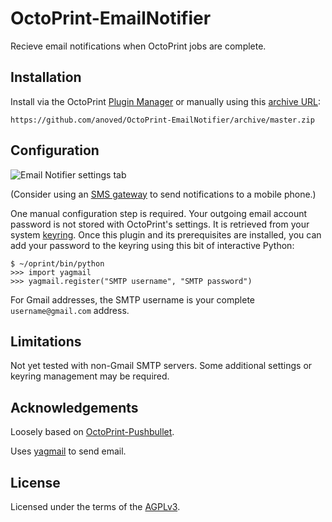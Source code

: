 # OctoPrint-EmailNotifier

Recieve email notifications when OctoPrint jobs are complete.

## Installation

Install via the OctoPrint [Plugin Manager](https://github.com/foosel/OctoPrint/wiki/Plugin:-Plugin-Manager) or manually using this [archive URL](https://github.com/anoved/OctoPrint-EmailNotifier/archive/master.zip):

	https://github.com/anoved/OctoPrint-EmailNotifier/archive/master.zip

## Configuration

![Email Notifier settings tab](http://i.imgur.com/9sliuId.png)

(Consider using an [SMS gateway](https://en.wikipedia.org/wiki/SMS_gateway#Use_with_email_clients) to send notifications to a mobile phone.)

One manual configuration step is required. Your outgoing email account password is not stored with OctoPrint's settings. It is retrieved from your system [keyring](https://pypi.python.org/pypi/keyring#what-is-python-keyring-lib). Once this plugin and its prerequisites are installed, you can add your password to the keyring using this bit of interactive Python: 

	$ ~/oprint/bin/python
	>>> import yagmail
	>>> yagmail.register("SMTP username", "SMTP password")

For Gmail addresses, the SMTP username is your complete `username@gmail.com` address.

## Limitations

Not yet tested with non-Gmail SMTP servers. Some additional settings or keyring management may be required.

## Acknowledgements

Loosely based on [OctoPrint-Pushbullet](https://github.com/OctoPrint/OctoPrint-Pushbullet). 

Uses [yagmail](https://github.com/kootenpv/yagmail) to send email.

## License

Licensed under the terms of the [AGPLv3](http://opensource.org/licenses/AGPL-3.0).
